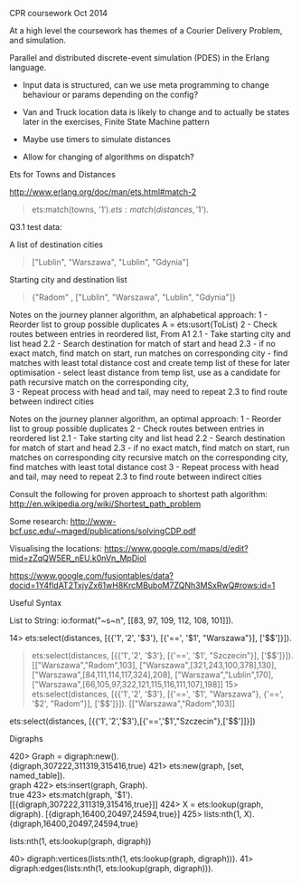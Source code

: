 
CPR coursework Oct 2014

At a high level the coursework has themes of a Courier Delivery Problem, 
and simulation. 

Parallel and distributed discrete-event simulation (PDES) in the Erlang language.

- Input data is structured, can we use meta programming to change behaviour or params depending on the config?

- Van and Truck location data is likely to change and to actually be states
later in the exercises, Finite State Machine pattern

- Maybe use timers to simulate distances

- Allow for changing of algorithms on dispatch?

Ets for Towns and Distances

http://www.erlang.org/doc/man/ets.html#match-2
> ets:match(towns, '$1').
> ets:match(distances, '$1').


Q3.1 test data: 

A list of destination cities
> ["Lublin", "Warszawa", "Lublin", "Gdynia"]

Starting city and destination list
> {"Radom" , ["Lublin", "Warszawa", "Lublin", "Gdynia"]}


Notes on the journey planner algorithm, an alphabetical approach:
1 - Reorder list to group possible duplicates A = ets:usort(ToList)
2 - Check routes between entries in reordered list, From A1
 2.1 - Take starting city and list head
 2.2 - Search destination for match of start and head
  2.3 - if no exact match, find match on start, run matches on corresponding city
         - find matches with least total distance cost and create temp list of these for later optimisation
         - select least distance from temp list, use as a candidate for path
        recursive match on the corresponding city,  
 3 - Repeat process with head and tail, may need to repeat 2.3 to find route between indirect cities

Notes on the journey planner algorithm, an optimal approach:
1 - Reorder list to group possible duplicates
2 - Check routes between entries in reordered list
 2.1 - Take starting city and list head
 2.2 - Search destination for match of start and head
  2.3 - if no exact match, find match on start, run matches on corresponding city
        recursive match on the corresponding city, find matches with least total distance cost
 3 - Repeat process with head and tail, may need to repeat 2.3 to find route between indirect cities
      
Consult the following for proven approach to shortest path algorithm:
http://en.wikipedia.org/wiki/Shortest_path_problem

Some research:
http://www-bcf.usc.edu/~maged/publications/solvingCDP.pdf

Visualising the locations:
https://www.google.com/maps/d/edit?mid=zZqQW5ER_nEU.k0nVn_MpDioI

https://www.google.com/fusiontables/data?docid=1Y4fldAT2TxjyZx61wH8KrcMBuboM7ZQNh3MSxRwQ#rows:id=1



Useful Syntax

List to String:
io:format("~s~n", [[83, 97, 109, 112, 108, 101]]).


14> ets:select(distances, [{{'$1', '$2', '$3'}, [{'==', '$1', "Warszawa"}], ['$$']}]).
  > ets:select(distances, [{{'$1', '$2', '$3'}, [{'==', '$1', "Szczecin"}], ['$$']}]).
[["Warszawa","Radom",103],
 ["Warszawa",[321,243,100,378],130],
 ["Warszawa",[84,111,114,117,324],208],
 ["Warszawa","Lublin",170],
 ["Warszawa",[66,105,97,322,121,115,116,111,107],198]]
15> ets:select(distances, [{{'$1', '$2', '$3'}, [{'==', '$1', "Warszawa"}, {'==', '$2', "Radom"}], ['$$']}]).
[["Warszawa","Radom",103]]


 ets:select(distances, [{{'$1','$2','$3'},[{'==','$1',"Szczecin"},['$$']]}])
 
 
 Digraphs 
 
 420> Graph = digraph:new().   
 {digraph,307222,311319,315416,true}
 421> ets:new(graph, [set, named_table]).                            
 graph
 422> ets:insert(graph, Graph).          
 true
 423> ets:match(graph, '$1').                                        
 [[{digraph,307222,311319,315416,true}]]
 424> X = ets:lookup(graph, digraph).
[{digraph,16400,20497,24594,true}]
 425> lists:nth(1, X).
{digraph,16400,20497,24594,true}

lists:nth(1, ets:lookup(graph, digraph))

40> digraph:vertices(lists:nth(1, ets:lookup(graph, digraph))).
41> digraph:edges(lists:nth(1, ets:lookup(graph, digraph))).  
